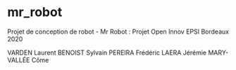 # mr_robot
Projet de conception de robot - Mr Robot : Projet Open Innov EPSI Bordeaux 2020

VARDEN Laurent
BENOIST Sylvain
PEREIRA Frédéric
LAERA Jérémie
MARY-VALLÉE Côme
